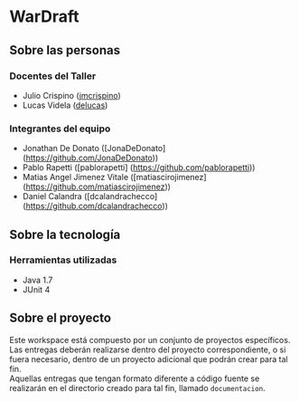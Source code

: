 ﻿# WarDraft

## Sobre las personas

### Docentes del Taller

* Julio Crispino ([jmcrispino](https://github.com/jmcrispino))
* Lucas Videla ([delucas](https://github.com/delucas))

### Integrantes del equipo

* Jonathan De Donato ([JonaDeDonato] (https://github.com/JonaDeDonato))
* Pablo Rapetti ([pablorapetti] (https://github.com/pablorapetti))
* Matias Angel Jimenez Vitale ([matiascirojimenez] (https://github.com/matiascirojimenez))
* Daniel Calandra ([dcalandrachecco] (https://github.com/dcalandrachecco))

## Sobre la tecnología

### Herramientas utilizadas

* Java 1.7
* JUnit 4

## Sobre el proyecto

Este workspace está compuesto por un conjunto de proyectos específicos. Las entregas deberán realizarse dentro del proyecto correspondiente, o si fuera necesario, dentro de un proyecto adicional que podrán crear para tal fin.  
Aquellas entregas que tengan formato diferente a código fuente se realizarán en el directorio creado para tal fin, llamado `documentacion`.
